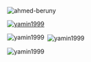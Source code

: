 <p align="left"> <img src="https://komarev.com/ghpvc/?username=ahmed-beruny&label=Profile%20views&color=0e75b6&style=flat" alt="ahmed-beruny" /> </p>
<p align="left"> <a href="https://github.com/ryo-ma/github-profile-trophy"><img src="https://github-profile-trophy.vercel.app/?username=yamin1999" alt="yamin1999" /></a> </p>
<p><img align="left" src="https://github-readme-stats.vercel.app/api/top-langs?username=yamin1999&show_icons=true&locale=en&layout=compact" alt="yamin1999" /></p>

<p>&nbsp;<img align="center" src="https://github-readme-stats.vercel.app/api?username=yamin1999&show_icons=true&locale=en" alt="yamin1999" /></p>

<p><img align="center" src="https://github-readme-streak-stats.herokuapp.com/?user=yamin1999&" alt="yamin1999" /></p>
